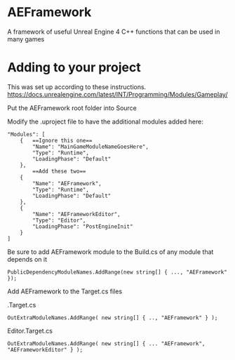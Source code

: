 # AEFramework
A framework of useful Unreal Engine 4 C++ functions that can be used in many games

# Adding to your project
This was set up according to these instructions.
https://docs.unrealengine.com/latest/INT/Programming/Modules/Gameplay/

Put the AEFramework root folder into Source

Modify the .uproject file to have the additional modules added here:

    "Modules": [
		{   ==Ignore this one==
			"Name": "MainGameModuleNameGoesHere",
			"Type": "Runtime",
			"LoadingPhase": "Default"
		},
			==Add these two==
		{
			"Name": "AEFramework",
			"Type": "Runtime",
			"LoadingPhase": "Default"
		},
		{
			"Name": "AEFrameworkEditor",
			"Type": "Editor",
			"LoadingPhase": "PostEngineInit"
		}
	]
	
Be sure to add AEFramework module to the Build.cs of any module that depends on it

	PublicDependencyModuleNames.AddRange(new string[] { ..., "AEFramework" });


Add AEFramework to the Target.cs files

.Target.cs

	OutExtraModuleNames.AddRange( new string[] { .., "AEFramework" } );

Editor.Target.cs

	OutExtraModuleNames.AddRange( new string[] { ... "AEFramework", "AEFrameworkEditor" } );